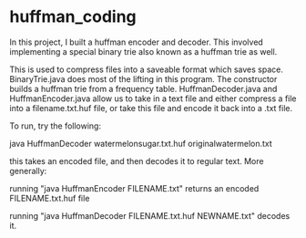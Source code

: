 # huffman_coding

In this project, I built a huffman encoder and decoder. This involved implementing a special binary trie also known as a huffman trie as well. 

This is used to compress files into a saveable format which saves space. BinaryTrie.java does most of the lifting in this program. The constructor builds a huffman trie from a frequency table. HuffmanDecoder.java and HuffmanEncoder.java allow us to take in a text file and either compress a file into a filename.txt.huf file, or take this file and encode it back into a .txt file. 

To run, try the following:

java HuffmanDecoder watermelonsugar.txt.huf originalwatermelon.txt

this takes an encoded file, and then decodes it to regular text. More generally:

running "java HuffmanEncoder FILENAME.txt" returns an encoded FILENAME.txt.huf file

running "java HuffmanDecoder FILENAME.txt.huf NEWNAME.txt" decodes it. 
